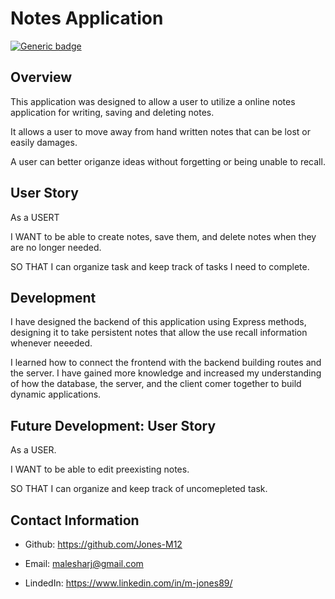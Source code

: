 # Notes Application

[![Generic badge](https://img.shields.io/badge/VERSION-1.1.0-PINK.svg)](https://shields.io/)

## Overview

This application was designed to allow a user to utilize a online notes application for writing, saving and deleting notes. 

It allows a user to move away from hand written notes that can be lost or easily damages.

A user can better origanze ideas without forgetting or being unable to recall.

## User Story

As a USERT

I WANT to be able to create notes, save them, and delete notes when they are no longer needed.

SO THAT I can organize task and keep track of tasks I need to complete.

## Development 

I have designed the backend of this application using Express methods, designing it to take persistent notes that allow the use recall information whenever neeeded.

I learned how to connect the frontend with the backend building routes and the server. I have gained more knowledge and increased my understanding of how the database, the server, and the client comer together to build dynamic applications.

## Future Development: User Story

As a USER.

I WANT to be able to edit preexisting notes.

SO THAT I can organize and keep track of uncomepleted task.

## Contact Information

* Github: https://github.com/Jones-M12

* Email: malesharj@gmail.com

* LindedIn: https://www.linkedin.com/in/m-jones89/



